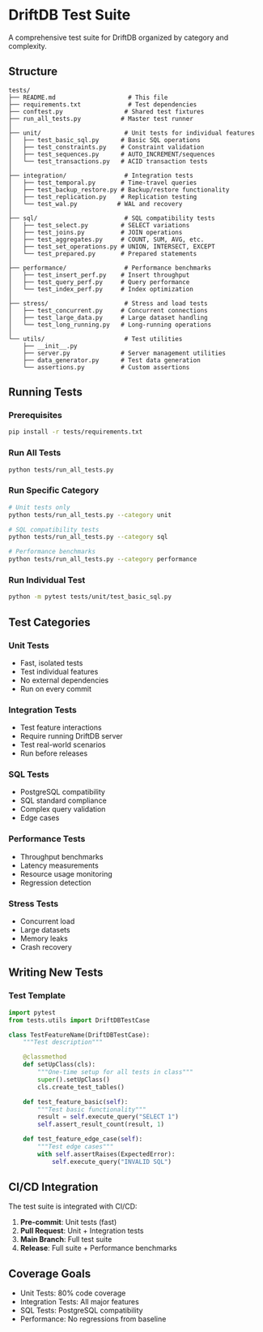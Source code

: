 # DriftDB Test Suite

A comprehensive test suite for DriftDB organized by category and complexity.

## Structure

```
tests/
├── README.md                    # This file
├── requirements.txt             # Test dependencies
├── conftest.py                 # Shared test fixtures
├── run_all_tests.py           # Master test runner
│
├── unit/                       # Unit tests for individual features
│   ├── test_basic_sql.py      # Basic SQL operations
│   ├── test_constraints.py    # Constraint validation
│   ├── test_sequences.py      # AUTO_INCREMENT/sequences
│   └── test_transactions.py   # ACID transaction tests
│
├── integration/                # Integration tests
│   ├── test_temporal.py       # Time-travel queries
│   ├── test_backup_restore.py # Backup/restore functionality
│   ├── test_replication.py    # Replication testing
│   └── test_wal.py           # WAL and recovery
│
├── sql/                        # SQL compatibility tests
│   ├── test_select.py         # SELECT variations
│   ├── test_joins.py          # JOIN operations
│   ├── test_aggregates.py     # COUNT, SUM, AVG, etc.
│   ├── test_set_operations.py # UNION, INTERSECT, EXCEPT
│   └── test_prepared.py       # Prepared statements
│
├── performance/                # Performance benchmarks
│   ├── test_insert_perf.py    # Insert throughput
│   ├── test_query_perf.py     # Query performance
│   └── test_index_perf.py     # Index optimization
│
├── stress/                     # Stress and load tests
│   ├── test_concurrent.py     # Concurrent connections
│   ├── test_large_data.py     # Large dataset handling
│   └── test_long_running.py   # Long-running operations
│
└── utils/                      # Test utilities
    ├── __init__.py
    ├── server.py              # Server management utilities
    ├── data_generator.py      # Test data generation
    └── assertions.py          # Custom assertions
```

## Running Tests

### Prerequisites

```bash
pip install -r tests/requirements.txt
```

### Run All Tests

```bash
python tests/run_all_tests.py
```

### Run Specific Category

```bash
# Unit tests only
python tests/run_all_tests.py --category unit

# SQL compatibility tests
python tests/run_all_tests.py --category sql

# Performance benchmarks
python tests/run_all_tests.py --category performance
```

### Run Individual Test

```bash
python -m pytest tests/unit/test_basic_sql.py
```

## Test Categories

### Unit Tests
- Fast, isolated tests
- Test individual features
- No external dependencies
- Run on every commit

### Integration Tests
- Test feature interactions
- Require running DriftDB server
- Test real-world scenarios
- Run before releases

### SQL Tests
- PostgreSQL compatibility
- SQL standard compliance
- Complex query validation
- Edge cases

### Performance Tests
- Throughput benchmarks
- Latency measurements
- Resource usage monitoring
- Regression detection

### Stress Tests
- Concurrent load
- Large datasets
- Memory leaks
- Crash recovery

## Writing New Tests

### Test Template

```python
import pytest
from tests.utils import DriftDBTestCase

class TestFeatureName(DriftDBTestCase):
    """Test description"""

    @classmethod
    def setUpClass(cls):
        """One-time setup for all tests in class"""
        super().setUpClass()
        cls.create_test_tables()

    def test_feature_basic(self):
        """Test basic functionality"""
        result = self.execute_query("SELECT 1")
        self.assert_result_count(result, 1)

    def test_feature_edge_case(self):
        """Test edge cases"""
        with self.assertRaises(ExpectedError):
            self.execute_query("INVALID SQL")
```

## CI/CD Integration

The test suite is integrated with CI/CD:

1. **Pre-commit**: Unit tests (fast)
2. **Pull Request**: Unit + Integration tests
3. **Main Branch**: Full test suite
4. **Release**: Full suite + Performance benchmarks

## Coverage Goals

- Unit Tests: 80% code coverage
- Integration Tests: All major features
- SQL Tests: PostgreSQL compatibility
- Performance: No regressions from baseline